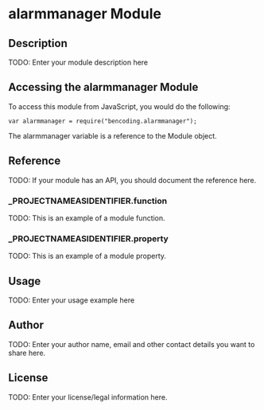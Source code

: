 # alarmmanager Module

## Description

TODO: Enter your module description here

## Accessing the alarmmanager Module

To access this module from JavaScript, you would do the following:

	var alarmmanager = require("bencoding.alarmmanager");

The alarmmanager variable is a reference to the Module object.	

## Reference

TODO: If your module has an API, you should document
the reference here.

### ___PROJECTNAMEASIDENTIFIER__.function

TODO: This is an example of a module function.

### ___PROJECTNAMEASIDENTIFIER__.property

TODO: This is an example of a module property.

## Usage

TODO: Enter your usage example here

## Author

TODO: Enter your author name, email and other contact
details you want to share here. 

## License

TODO: Enter your license/legal information here.
